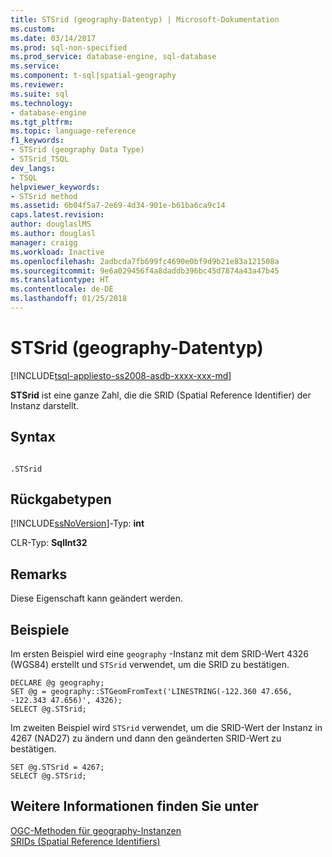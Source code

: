 ```yaml
---
title: STSrid (geography-Datentyp) | Microsoft-Dokumentation
ms.custom: 
ms.date: 03/14/2017
ms.prod: sql-non-specified
ms.prod_service: database-engine, sql-database
ms.service: 
ms.component: t-sql|spatial-geography
ms.reviewer: 
ms.suite: sql
ms.technology:
- database-engine
ms.tgt_pltfrm: 
ms.topic: language-reference
f1_keywords:
- STSrid (geography Data Type)
- STSrid_TSQL
dev_langs:
- TSQL
helpviewer_keywords:
- STSrid method
ms.assetid: 6b04f5a7-2e69-4d34-901e-b61ba6ca9c14
caps.latest.revision: 
author: douglaslMS
ms.author: douglasl
manager: craigg
ms.workload: Inactive
ms.openlocfilehash: 2adbcda7fb699fc4690e0bf9d9b21e83a121508a
ms.sourcegitcommit: 9e6a029456f4a8daddb396bc45d7874a43a47b45
ms.translationtype: HT
ms.contentlocale: de-DE
ms.lasthandoff: 01/25/2018
---
```

# <a name="stsrid-geography-data-type"></a>STSrid (geography-Datentyp)
[!INCLUDE[tsql-appliesto-ss2008-asdb-xxxx-xxx-md](../../includes/tsql-appliesto-ss2008-asdb-xxxx-xxx-md.md)]

  **STSrid** ist eine ganze Zahl, die die SRID (Spatial Reference Identifier) der Instanz darstellt.  
  
## <a name="syntax"></a>Syntax  
  
```  
  
.STSrid  
```  
  
## <a name="return-types"></a>Rückgabetypen  
 [!INCLUDE[ssNoVersion](../../includes/ssnoversion-md.md)]-Typ: **int**  
  
 CLR-Typ: **SqlInt32**  
  
## <a name="remarks"></a>Remarks  
 Diese Eigenschaft kann geändert werden.  
  
## <a name="examples"></a>Beispiele  
 Im ersten Beispiel wird eine `geography` -Instanz mit dem SRID-Wert 4326 (WGS84) erstellt und `STSrid` verwendet, um die SRID zu bestätigen.  
  
```  
DECLARE @g geography;  
SET @g = geography::STGeomFromText('LINESTRING(-122.360 47.656, -122.343 47.656)', 4326);  
SELECT @g.STSrid;  
```  
  
 Im zweiten Beispiel wird `STSrid` verwendet, um die SRID-Wert der Instanz in 4267 (NAD27) zu ändern und dann den geänderten SRID-Wert zu bestätigen.  
  
```  
SET @g.STSrid = 4267;  
SELECT @g.STSrid;  
```  
  
## <a name="see-also"></a>Weitere Informationen finden Sie unter  
 [OGC-Methoden für geography-Instanzen](../../t-sql/spatial-geography/ogc-methods-on-geography-instances.md)   
 [SRIDs &#40;Spatial Reference Identifiers&#41;](../../relational-databases/spatial/spatial-reference-identifiers-srids.md)  
  
  
